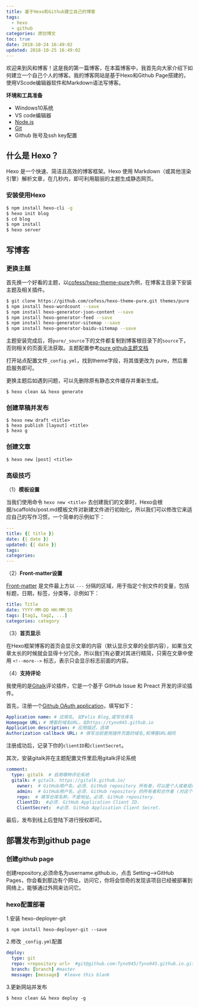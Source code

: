 ```yaml
---
title: 基于Hexo和Github建立自己的博客
tags:
  - hexo
  - github
categories: 原创博文
toc: true
date: 2018-10-24 16:49:02
updated: 2018-10-25 16:49:02
---
```


欢迎来到风和博客！这是我的第一篇博客，在本篇博客中，我首先向大家介绍下如何建立一个自己个人的博客。我的博客网站是基于Hexo和Github Page搭建的，使用VScode编辑器软件和Markdown语法写博客。

**环境和工具准备**
- Windows10系统
- VS code编辑器
- [Node.js](http://nodejs.org/)
- [Git](http://git-scm.com/)
- Github 账号及ssh key配置

## 什么是 Hexo？

Hexo 是一个快速、简洁且高效的博客框架。Hexo 使用 Markdown（或其他渲染引擎）解析文章，在几秒内，即可利用靓丽的主题生成静态网页。

### 安装使用Hexo

```bash
$ npm install hexo-cli -g
$ hexo init blog
$ cd blog
$ npm install
$ hexo server
```

## 写博客

### 更换主题

首先换一个好看的主题，以[cofess/hexo-theme-pure](https://github.com/cofess/hexo-theme-pure)为例，在博客主目录下安装主题及相关插件。

```bash
$ git clone https://github.com/cofess/hexo-theme-pure.git themes/pure
$ npm install hexo-wordcount --save
$ npm install hexo-generator-json-content --save
$ npm install hexo-generator-feed --save
$ npm install hexo-generator-sitemap --save
$ npm install hexo-generator-baidu-sitemap --save
```

主题安装完成后，将`pure/_source`下的文件都复制到博客根目录下的`source`下，否则相关的页面无法获取。主题配置参考[pure github主题文档](https://github.com/cofess/hexo-theme-pure/blob/master/README.cn.md#%E4%B8%BB%E9%A2%98%E9%85%8D%E7%BD%AE)

打开站点配置文件`_config.yml`，找到theme字段，将其值更改为 pure，然后重启服务即可。

更换主题后如遇到问题，可以先删除原有静态文件缓存并重新生成。

    $ hexo clean && hexo generate

### 创建草稿并发布

    $ hexo new draft <title>
    $ hexo publish [layout] <title>
    $ hexo g

### 创建文章

    $ hexo new [post] <title>

### 高级技巧

（1）**模板设置**

当我们使用命令 `hexo new <title>` 去创建我们的文章时，Hexo会根据/scaffolds/post.md模板文件对新建文件进行初始化，所以我们可以修改它来适应自己的写作习惯，一个简单的示例如下：

```yaml
---
title: {{ title }}
date: {{ date }}
updated: {{ date }}
tags:
categories:
---
```

（2）**Front-matter设置**

[Front-matter](https://hexo.io/docs/front-matter) 是文件最上方以 `---` 分隔的区域，用于指定个别文件的变量，包括标题，日期，标签，分类等，示例如下：

```yaml
title: Title
date: YYYY-MM-DD HH:MM:SS
tags: [tag1, tag2, ...]
categories: category
```

（3）**首页显示**

在Hexo框架博客的首页会显示文章的内容（默认显示文章的全部内容），如果当文章太长的时候就会显得十分冗余，所以我们有必要对其进行精简，只需在文章中使用 `<!--more-->` 标志，表示只会显示标志前面的内容。

（4）**支持评论**

我使用的是[Gitalk](https://github.com/gitalk/gitalk)评论插件，它是一个基于 GitHub Issue 和 Preact 开发的评论插件。

首先，注册一个[Github OAuth application](https://github.com/settings/applications/new)，填写如下：
```yaml
Application name: # 应用名, 如Felix Blog,或写仓库名
Homepage URL: # 博客的域名URL，如https://tyno945.github.io
Application description: # 应用描述，选填
Authorization callback URL: # 填写当前使用插件页面的域名,和博客URL相同
```
注册成功后，记录下你的`clientID`和`clientSecret`。

其次，安装gitalk并在主题配置文件里启用gitalk评论系统

```yaml
comment:
  type: gitalk  # 启用哪种评论系统
  gitalk: # gitalk. https://gitalk.github.io/
    owner:  # GitHub用户名，必须. GitHub repository 所有者，可以是个人或者组织。
    admin:  # GitHub用户名，必须. GitHub repository 的所有者和合作者 (对这个 repository 有写权限的用户)。
    repo:  # 填写仓库名称，不是地址。必须. GitHub repository.
    ClientID:  #必须. GitHub Application Client ID.
    ClientSecret:  #必须. GitHub Application Client Secret.
```

最后，发布到线上后登陆下进行授权即可。

## 部署发布到github page

### 创建github page

创建repository,必须命名为username.github.io，点击 Setting-->GitHub Pages，你会看到那边有个网址，访问它，你将会惊奇的发现该项目已经被部署到网络上，能够通过外网来访问它。 

### hexo配置部署

1.安装 hexo-deployer-git

    $ npm install hexo-deployer-git --save

2.修改 `_config.yml`配置

```yaml
deploy:
  type: git   
  repo: <repository url>  #git@github.com:Tyno945/Tyno945.github.io.git
  branch: [branch] #master
  message: [message]  #leave this blank
```

3.更新网站并发布

    $ hexo clean && hexo deploy -g